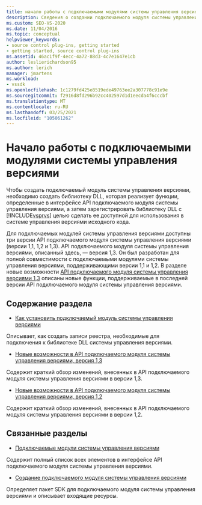 ```yaml
---
title: начало работы с подключаемыми модулями системы управления версиями | Документация Майкрософт
description: Сведения о создании подключаемого модуля системы управления версиями, который реализует функции, определенные в интерфейсе API подключаемого модуля системы управления версиями, для использования в системе управления версиями исходного кода.
ms.custom: SEO-VS-2020
ms.date: 11/04/2016
ms.topic: conceptual
helpviewer_keywords:
- source control plug-ins, getting started
- getting started, source control plug-ins
ms.assetid: 46ac1f9f-4ecc-4a72-88d3-4c7e1647e1cb
author: leslierichardson95
ms.author: lerich
manager: jmartens
ms.workload:
- vssdk
ms.openlocfilehash: 1c1279fd425e8519ede49763ee2a307778c91e9e
ms.sourcegitcommit: f2916d8fd296b92cc402597d1d1eecda4f6cccbf
ms.translationtype: MT
ms.contentlocale: ru-RU
ms.lasthandoff: 03/25/2021
ms.locfileid: "105061262"
---
```

# <a name="get-started-with-source-control-plug-ins"></a>Начало работы с подключаемыми модулями системы управления версиями
Чтобы создать подключаемый модуль системы управления версиями, необходимо создать библиотеку DLL, которая реализует функции, определенные в интерфейсе API подключаемого модуля системы управления версиями, а затем зарегистрировать библиотеку DLL с [!INCLUDE[vsprvs](../../code-quality/includes/vsprvs_md.md)] целью сделать ее доступной для использования в системе управления версиями исходного кода.

 Для подключаемых модулей системы управления версиями доступны три версии API подключаемого модуля системы управления версиями (версии 1,1, 1,2 и 1,3). API подключаемого модуля системы управления версиями, описанный здесь, — версия 1,3. Он был разработан для полной совместимости с подключаемыми модулями системы управления версиями, поддерживающими версии 1,1 и 1,2. В разделе новые возможности [API подключаемого модуля системы управления версиями 1,3](../../extensibility/internals/what-s-new-in-the-source-control-plug-in-api-version-1-3.md) описаны новые функции, поддерживаемые в последней версии API подключаемого модуля системы управления версиями.

## <a name="in-this-section"></a>Содержание раздела
- [Как установить подключаемый модуль системы управления версиями](../../extensibility/internals/how-to-install-a-source-control-plug-in.md)

 Описывает, как создать записи реестра, необходимые для подключения к библиотеке DLL системы управления версиями.

- [Новые возможности в API подключаемого модуля системы управления версиями, версия 1,3](../../extensibility/internals/what-s-new-in-the-source-control-plug-in-api-version-1-3.md)

 Содержит краткий обзор изменений, внесенных в API подключаемого модуля системы управления версиями в версии 1,3.

- [Новые возможности в API подключаемого модуля системы управления версиями, версия 1,2](../../extensibility/internals/what-s-new-in-the-source-control-plug-in-api-version-1-2.md)

 Содержит краткий обзор изменений, внесенных в API подключаемого модуля системы управления версиями в версии 1,2.

## <a name="related-sections"></a>Связанные разделы
- [Подключаемые модули системы управления версиями](../../extensibility/source-control-plug-ins.md)

 Содержит полный список всех элементов в интерфейсе API подключаемого модуля системы управления версиями.

- [Создание подключаемого модуля системы управления версиями](../../extensibility/internals/creating-a-source-control-plug-in.md)

 Определяет пакет SDK для подключаемого модуля системы управления версиями и описывает входящие ресурсы.
